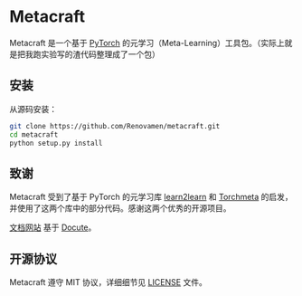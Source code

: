 # Metacraft

Metacraft 是一个基于 [PyTorch](https://github.com/pytorch/pytorch) 的元学习（Meta-Learning）工具包。（实际上就是把我跑实验写的渣代码整理成了一个包）


## 安装

从源码安装：

```bash
git clone https://github.com/Renovamen/metacraft.git
cd metacraft
python setup.py install
```

## 致谢

Metacraft 受到了基于 PyTorch 的元学习库 [learn2learn](https://github.com/learnables/learn2learn) 和 [Torchmeta](https://github.com/tristandeleu/pytorch-meta) 的启发，并使用了这两个库中的部分代码。感谢这两个优秀的开源项目。

[文档网站](https://metacraft.renovamen.ink) 基于 [Docute](https://docute.org)。


## 开源协议

Metacraft 遵守 MIT 协议，详细细节见 [LICENSE](https://github.com/Renovamen/metacraft/blob/master/LICENSE) 文件。